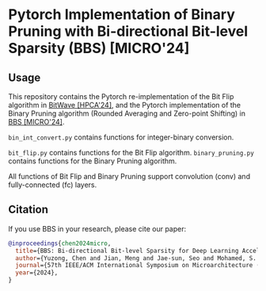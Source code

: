 # Pytorch Implementation of Binary Pruning with Bi-directional Bit-level Sparsity (BBS) \[MICRO'24\]

## Usage
This repository contains the Pytorch re-implementation of the Bit Flip algorithm in [BitWave \[HPCA'24\]](https://ieeexplore.ieee.org/document/10476419), and the Pytorch implementation of the Binary Pruning algorithm (Rounded Averaging and Zero-point Shifting) in [BBS \[MICRO'24\]](https://arxiv.org/abs/2409.05227).

`bin_int_convert.py` contains functions for integer-binary conversion.

`bit_flip.py` contains functions for the Bit Flip algorithm. 
`binary_pruning.py` contains functions for the Binary Pruning algorithm. 

All functions of Bit Flip and Binary Pruning support convolution (conv) and fully-connected (fc) layers.


## Citation
If you use BBS in your research, please cite our paper:
```bibtex
@inproceedings{chen2024micro,
  title={BBS: Bi-directional Bit-level Sparsity for Deep Learning Acceleration},
  author={Yuzong, Chen and Jian, Meng and Jae-sun, Seo and Mohamed, S. Abdelfattah},
  journal={57th IEEE/ACM International Symposium on Microarchitecture (MICRO)},
  year={2024},
}
```
